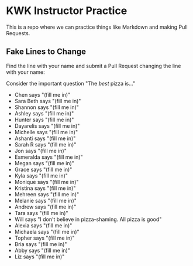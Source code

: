 # KWK Instructor Practice

This is a repo where we can practice things like Markdown and making Pull Requests.

## Fake Lines to Change

Find the line with your name and submit a Pull Request changing the line with your name:

Consider the important question "The *best* pizza is..."

* Chen says "(fill me in)"
* Sara Beth says "(fill me in)"
* Shannon says "(fill me in)"
* Ashley says "(fill me in)"
* Hunter says "(fill me in)"
* Dayarelis says "(fill me in)"
* Michelle says "(fill me in)"
* Ashanti says "(fill me in)"
* Sarah R says "(fill me in)"
* Jon says "(fill me in)"
* Esmeralda says "(fill me in)"
* Megan says "(fill me in)"
* Grace says "(fill me in)"
* Kyla says "(fill me in)"
* Monique says "(fill me in)"
* Kristina says "(fill me in)"
* Mehreen says "(fill me in)"
* Melanie says "(fill me in)"
* Andrew says "(fill me in)"
* Tara says "(fill me in)"
* Will says "I don't believe in pizza-shaming. All pizza is good"
* Alexia says "(fill me in)"
* Michaela says "(fill me in)"
* Topher says "(fill me in)"
* Bria says "(fill me in)"
* Abby says "(fill me in)"
* Liz says "(fill me in)"
